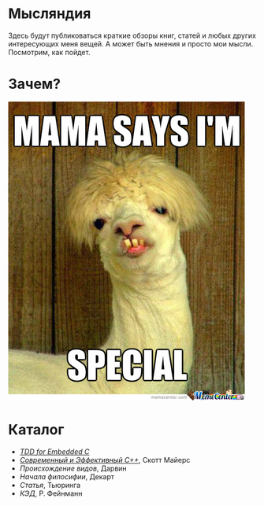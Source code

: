 # Мысляндия
Здесь будут публиковаться краткие обзоры книг, статей и любых других интересующих меня вещей. А может быть мнения и просто мои мысли. Посмотрим, как пойдет.

# Зачем?
![WHY](images/meme.jpeg)


# Каталог

- [_TDD for Embedded C_](TDD_For_Embedded_C/)
- [_Современный и Эффективный C++_](effective_modern_cpp/), Скотт Майерс
- _Происхождение видов_, Дарвин
- _Начала филосифии_, Декарт
- _Статья_, Тьюринга
- _КЭД_, Р. Фейнманн
